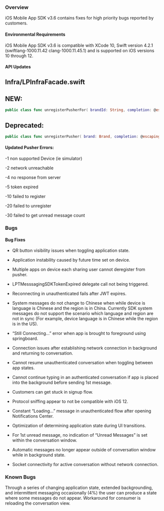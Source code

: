 ### Overview

iOS Mobile App SDK v3.6 contains fixes for high priority bugs reported by customers.

#### Environmental Requirements

iOS Mobile App SDK v3.6 is compatible with XCode 10, Swift version 4.2.1 (swiftlang-1000.11.42 clang-1000.11.45.1)  and is supported on iOS versions 10 through 12.

#### API Updates

## Infra/LPInfraFacade.swift
## NEW:
```swift
public class func unregisterPusherFor( brandId: String, completion: @escaping ()->(), failure: @escaping ( error: Error)->())
```
## Deprecated:
```swift
public class func unregisterPusher( brand: Brand, completion: @escaping ()->(), failure: @escaping ( error: Error)->())
```
#### Updated Pusher Errors:
-1 non supported Device (ie simulator)

-2 network unreachable

-4 no response from server

-5 token expired

-10 failed to register

-20 failed to unregister

-30 failed to get unread message count


### Bugs

#### Bug Fixes

* QR button visibility issues when toggling application state.

* Application instability caused by future time set on device.

* Multiple apps on device each sharing user cannot deregister from pusher.

* LPTMesssagingSDKTokenExpired delegate call not being triggered.

* Reconnecting in unauthenticated fails after JWT expires.

* System messages do not change to Chinese when while device is language is Chinese and the region is in China. Currently SDK system messages do not support the scenario which language and region are not in sync (For example, device language is in Chinese while the region is in the US).

* “Still Connecting…” error when app is brought to foreground using springboard.

* Connection issues after establishing network connection in background and returning to conversation.

* Cannot resume unauthenticated conversation when toggling between app states.

* Cannot continue typing in an authenticated conversation if app is placed into the background before sending 1st message.

* Customers can get stuck in signup flow.

* Protocol sniffing appear to not be compatible with iOS 12.

* Constant “Loading…” message in unauthenticated flow after opening Notifications Center.

* Optimization of determining application state during UI transitions.

* For 1st unread message, no indication of “Unread Messages” is set within the conversation window.

* Automatic messages no longer appear outside of conversation window while in background state.

* Socket connectivity for active conversation without network connection.

### Known Bugs

Through a series of changing application state, extended backgrounding, and intermittent messaging occasionally (4%) the user can produce a state where some messages do not appear.  Workaround for consumer is reloading the conversation view.
